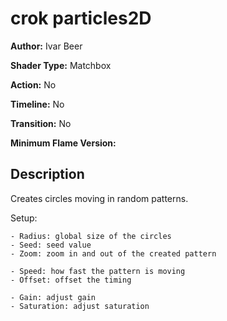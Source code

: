 # crok particles2D

**Author:** Ivar Beer

**Shader Type:** Matchbox

**Action:** No

**Timeline:** No

**Transition:** No

**Minimum Flame Version:** 


## Description
Creates circles moving in random patterns.

Setup:

    - Radius: global size of the circles
    - Seed: seed value
    - Zoom: zoom in and out of the created pattern

    - Speed: how fast the pattern is moving
    - Offset: offset the timing

    - Gain: adjust gain
    - Saturation: adjust saturation
